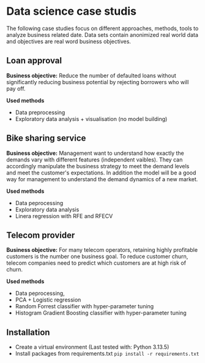# Data science case studis
The following case studies focus on different approaches, methods, tools to analyze business related date.
Data sets contain anonimized real world data and objectives are real word business objectives.

## Loan approval
**Business objective:** Reduce the number of defaulted loans without significantly reducing business potential by rejecting borrowers who will pay off.

**Used methods** 
- Data preprocessing
- Exploratory data analysis + visualisation (no model building)

## Bike sharing service
**Business objective:** Management want to understand how exactly the demands vary with different features (independent vaibles). They can accordingly manipulate the business strategy to meet the demand levels and meet the customer's expectations. In addition the model will be a good way for management to understand the demand dynamics of a new market.

**Used methods**
- Data peprocessing
- Exploratory data analysis
- Linera regression with RFE and RFECV

## Telecom provider
**Business objective:** For many telecom operators, retaining highly profitable customers is the number one business goal. To reduce customer churn, telecom companies need to predict which customers are at high risk of churn.

**Used methods**
- Data peprocessing,
- PCA + Logistic regression
- Random Forrest classifier with hyper-parameter tuning
- Histogram Gradient Boosting classifier with hyper-parameter tuning

## Installation
- Create a virtual environment (Last tested with: Python 3.13.5)
- Install packages from requirements.txt `pip install -r requirements.txt`
